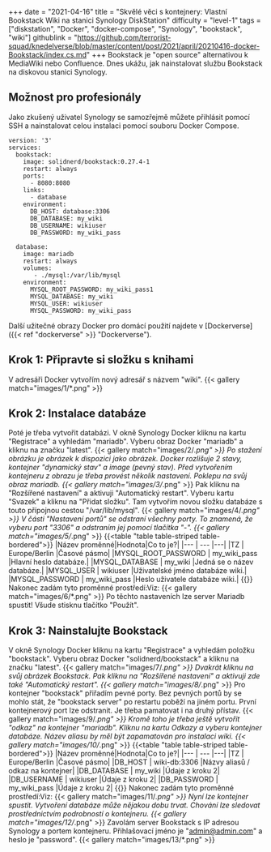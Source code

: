 +++
date = "2021-04-16"
title = "Skvělé věci s kontejnery: Vlastní Bookstack Wiki na stanici Synology DiskStation"
difficulty = "level-1"
tags = ["diskstation", "Docker", "docker-compose", "Synology", "bookstack", "wiki"]
githublink = "https://github.com/terrorist-squad/knedelverse/blob/master/content/post/2021/april/20210416-docker-Bookstack/index.cs.md"
+++
Bookstack je "open source" alternativou k MediaWiki nebo Confluence. Dnes ukážu, jak nainstalovat službu Bookstack na diskovou stanici Synology.
## Možnost pro profesionály
Jako zkušený uživatel Synology se samozřejmě můžete přihlásit pomocí SSH a nainstalovat celou instalaci pomocí souboru Docker Compose.
```
version: '3'
services:
  bookstack:
    image: solidnerd/bookstack:0.27.4-1
    restart: always
    ports:
      - 8080:8080
    links:
      - database
    environment:
      DB_HOST: database:3306
      DB_DATABASE: my_wiki
      DB_USERNAME: wikiuser
      DB_PASSWORD: my_wiki_pass
      
  database:
    image: mariadb
    restart: always
    volumes:
       - ./mysql:/var/lib/mysql
    environment:
      MYSQL_ROOT_PASSWORD: my_wiki_pass1
      MYSQL_DATABASE: my_wiki
      MYSQL_USER: wikiuser
      MYSQL_PASSWORD: my_wiki_pass

```
Další užitečné obrazy Docker pro domácí použití najdete v [Dockerverse]({{< ref "dockerverse" >}} "Dockerverse").
## Krok 1: Připravte si složku s knihami
V adresáři Docker vytvořím nový adresář s názvem "wiki".
{{< gallery match="images/1/*.png" >}}

## Krok 2: Instalace databáze
Poté je třeba vytvořit databázi. V okně Synology Docker kliknu na kartu "Registrace" a vyhledám "mariadb". Vyberu obraz Docker "mariadb" a kliknu na značku "latest".
{{< gallery match="images/2/*.png" >}}
Po stažení obrázku je obrázek k dispozici jako obrázek. Docker rozlišuje 2 stavy, kontejner "dynamický stav" a image (pevný stav). Před vytvořením kontejneru z obrazu je třeba provést několik nastavení. Poklepu na svůj obraz mariadb.
{{< gallery match="images/3/*.png" >}}
Pak kliknu na "Rozšířené nastavení" a aktivuji "Automatický restart". Vyberu kartu "Svazek" a kliknu na "Přidat složku". Tam vytvořím novou složku databáze s touto přípojnou cestou "/var/lib/mysql".
{{< gallery match="images/4/*.png" >}}
V části "Nastavení portů" se odstraní všechny porty. To znamená, že vyberu port "3306" a odstraním jej pomocí tlačítka "-".
{{< gallery match="images/5/*.png" >}}
{{<table "table table-striped table-bordered">}}
|Název proměnné|Hodnota|Co to je?|
|--- | --- |---|
|TZ	| Europe/Berlin |Časové pásmo|
|MYSQL_ROOT_PASSWORD	|  my_wiki_pass |Hlavní heslo databáze.|
|MYSQL_DATABASE | 	my_wiki	|Jedná se o název databáze.|
|MYSQL_USER	|  wikiuser	|Uživatelské jméno databáze wiki.|
|MYSQL_PASSWORD	|  my_wiki_pass	|Heslo uživatele databáze wiki.|
{{</table>}}
Nakonec zadám tyto proměnné prostředí:Viz:
{{< gallery match="images/6/*.png" >}}
Po těchto nastaveních lze server Mariadb spustit! Všude stisknu tlačítko "Použít".
## Krok 3: Nainstalujte Bookstack
V okně Synology Docker kliknu na kartu "Registrace" a vyhledám položku "bookstack". Vyberu obraz Docker "solidnerd/bookstack" a kliknu na značku "latest".
{{< gallery match="images/7/*.png" >}}
Dvakrát kliknu na svůj obrázek Bookstack. Pak kliknu na "Rozšířené nastavení" a aktivuji zde také "Automatický restart".
{{< gallery match="images/8/*.png" >}}
Pro kontejner "bookstack" přiřadím pevné porty. Bez pevných portů by se mohlo stát, že "bookstack server" po restartu poběží na jiném portu. První kontejnerový port lze odstranit. Je třeba pamatovat i na druhý přístav.
{{< gallery match="images/9/*.png" >}}
Kromě toho je třeba ještě vytvořit "odkaz" na kontejner "mariadb". Kliknu na kartu Odkazy a vyberu kontejner databáze. Název aliasu by měl být zapamatován pro instalaci wiki.
{{< gallery match="images/10/*.png" >}}
{{<table "table table-striped table-bordered">}}
|Název proměnné|Hodnota|Co to je?|
|--- | --- |---|
|TZ	| Europe/Berlin |Časové pásmo|
|DB_HOST	| wiki-db:3306	|Názvy aliasů / odkaz na kontejner|
|DB_DATABASE	| my_wiki |Údaje z kroku 2|
|DB_USERNAME	| wikiuser |Údaje z kroku 2|
|DB_PASSWORD	| my_wiki_pass	|Údaje z kroku 2|
{{</table>}}
Nakonec zadám tyto proměnné prostředí:Viz:
{{< gallery match="images/11/*.png" >}}
Nyní lze kontejner spustit. Vytvoření databáze může nějakou dobu trvat. Chování lze sledovat prostřednictvím podrobností o kontejneru.
{{< gallery match="images/12/*.png" >}}
Zavolám server Bookstack s IP adresou Synology a portem kontejneru. Přihlašovací jméno je "admin@admin.com" a heslo je "password".
{{< gallery match="images/13/*.png" >}}
